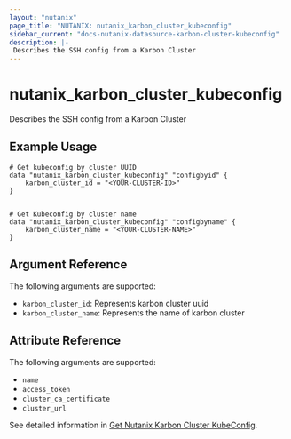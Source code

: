 ```yaml
---
layout: "nutanix"
page_title: "NUTANIX: nutanix_karbon_cluster_kubeconfig"
sidebar_current: "docs-nutanix-datasource-karbon-cluster-kubeconfig"
description: |-
 Describes the SSH config from a Karbon Cluster
---
```


# nutanix_karbon_cluster_kubeconfig

Describes the SSH config from a Karbon Cluster

## Example Usage

```hcl
# Get kubeconfig by cluster UUID
data "nutanix_karbon_cluster_kubeconfig" "configbyid" {
    karbon_cluster_id = "<YOUR-CLUSTER-ID>"
}


# Get Kubeconfig by cluster name
data "nutanix_karbon_cluster_kubeconfig" "configbyname" {
    karbon_cluster_name = "<YOUR-CLUSTER-NAME>"
}
```

## Argument Reference

The following arguments are supported:

* `karbon_cluster_id`: Represents karbon cluster uuid
* `karbon_cluster_name`: Represents the name of karbon cluster

## Attribute Reference

The following arguments are supported:

* `name` 
* `access_token` 
* `cluster_ca_certificate` 
* `cluster_url`

See detailed information in [Get Nutanix Karbon Cluster KubeConfig](https://www.nutanix.dev/reference/karbon/api-reference/cluster/getk8sclusterkubeconfig/).
